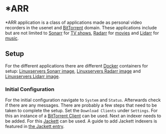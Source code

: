 # \*ARR

\*ARR application is a class of applications made as personal video recorders in
the usenet and [BitTorrent](/wiki/bittorrent.md) domain.
These applications include but are not limited to
[Sonarr](https://github.com/Sonarr/Sonarr) for
[TV shows](/wiki/video.md),
[Radarr](https://github.com/Radarr/Radarr) for
[movies](/wiki/video.md) and
[Lidarr](https://github.com/Lidarr/Lidarr) for [music](/wiki/audio.md).

## Setup

For the different applications there are different [Docker](/wiki/docker.md)
containers for setup:
[Linuxservers Sonarr image](/wiki/docker/linuxserver_-_sonarr.md),
[Linuxservers Radarr image](/wiki/docker/linuxserver_-_radarr.md) and
[Linuxservers Lidarr image](/wiki/docker/linuxserver_-_lidarr.md).

### Initial Configuration

For the initial configuration navigate to `System` and `Status`.
Afterwards check if there are any messages.
There are probably a few steps that need to be taken to complete the setup.
Set the `Download Clients` under `Settings`.
For this an instance of a [BitTorrent Client](/wiki/bittorrent.md#clients) can
be used.
Next an indexer needs to be added.
For this [Jackett](/wiki/jackett.md) can be used.
A guide to add Jackett indexers is featured in
[the Jackett entry](/wiki/jackett.md#adding-a-jackett-indexer-to-arr-applications).
